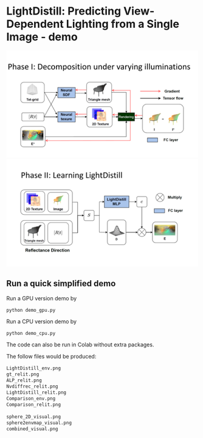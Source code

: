 # LightDistill: Predicting View-Dependent Lighting from a Single Image - demo
<img src='LightDistill_1stphase.png'/>
<img src='LightDistill_2ndphase.png'/>

## Run a quick simplified demo

Run a GPU version demo by
```
python demo_gpu.py
```

Run a CPU version demo by
```
python demo_cpu.py
```

The code can also be run in Colab without extra packages.

The follow files would be produced:
```
LightDistill_env.png
gt_relit.png
ALP_relit.png
Nvdiffrec_relit.png
LightDistill_relit.png
Comparison_env.png
Comparison_relit.png

sphere_2D_visual.png
sphere2envmap_visual.png
combined_visual.png
```
